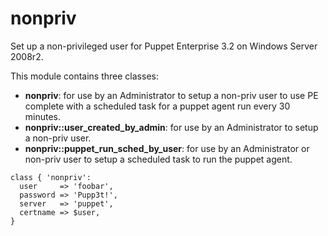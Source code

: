 nonpriv
=======

Set up a non-privileged user for Puppet Enterprise 3.2 on Windows Server 2008r2.

This module contains three classes:

 * **nonpriv**: for use by an Administrator to setup a non-priv user to use PE complete with a scheduled task for a puppet agent run every 30 minutes.
 * **nonpriv::user_created_by_admin**: for use by an Administrator to setup a non-priv user.
 * **nonpriv::puppet_run_sched_by_user**: for use by an Administrator or non-priv user to setup a scheduled task to run the puppet agent.

```puppet 
class { 'nonpriv':
  user     => 'foobar',
  password => 'Pupp3t!',
  server   => 'puppet',
  certname => $user,
}
```
